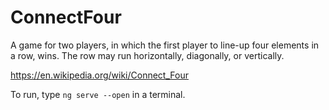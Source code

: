 # ConnectFour

A game for two players, in which the first player to line-up four elements in a row, wins. The row may run horizontally, diagonally, or vertically.

https://en.wikipedia.org/wiki/Connect_Four

To run, type `ng serve --open` in a terminal.
